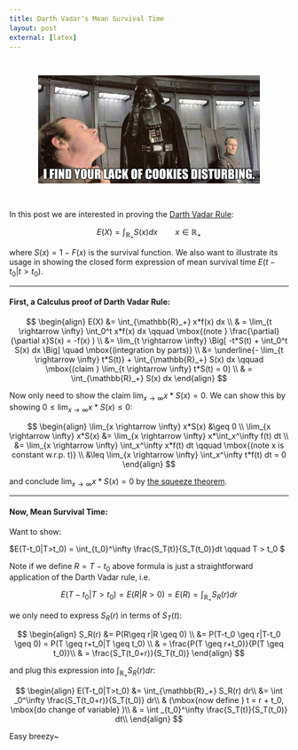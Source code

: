 ```yaml
---
title: Darth Vadar's Mean Survival Time
layout: post
external: [latex]
---
```



<center><img src="/download/posts/darth_cookie.jpg" alt="I find your lack of cookie disturbing" style="width: 400px;" vspace="30"/></center>




In this post we are interested in proving the [Darth Vadar Rule](https://www.sav.sk/journals/uploads/1030150905-M-O-W.pdf):

$$E(X) = \int_{\mathbb{R}_+}S(x)dx 
\qquad x\in \mathbb{R}_+$$

where $S(x) = 1 - F(x)$ is the survival function. We also want to  illustrate its usage in showing the closed form expression of mean survival time 
$E(t-t_0|t>t_0)$.


---


#### First, a Calculus proof of **Darth Vadar Rule**:

$$
\begin{align}
E(X) &= \int_{\mathbb{R}_+} x*f(x) dx \\
& =  
\lim_{t \rightarrow \infty} \int_0^t x*f(x) dx 
\qquad \mbox{(note } \frac{\partial}{\partial x}S(x) = -f(x) )
\\
&= \lim_{t \rightarrow \infty}
\Big[
-t*S(t) + \int_0^t S(x) dx
\Big]
\quad \mbox{(integration by parts)} \\
&= 
\underline{- \lim_{t \rightarrow \infty} t*S(t)} +  \int_{\mathbb{R}_+} S(x) dx \qquad \mbox{(claim } \lim_{t \rightarrow \infty} t*S(t) = 0) \\
& =  \int_{\mathbb{R}_+} S(x) dx 
\end{align}
$$

Now only need to show the claim $\lim_{x \rightarrow \infty} x*S(x) = 0$. We can show this by showing $0 \leq \lim_{x \rightarrow \infty} x*S(x)  \leq 0$:

$$
\begin{align}
\lim_{x \rightarrow \infty} x*S(x) &\geq 0 \\
\lim_{x \rightarrow \infty} x*S(x) &=
 \lim_{x \rightarrow \infty} x*\int_x^\infty f(t) dt \\
&= \lim_{x \rightarrow \infty} \int_x^\infty x*f(t) dt
\qquad \mbox{(note x is constant w.r.p. t)} \\
&\leq  \lim_{x \rightarrow \infty} \int_x^\infty t*f(t) dt
= 0
\end{align}
$$

and conclude $\lim_{x \rightarrow \infty} x*S(x) = 0$  by [the squeeze theorem](https://en.wikipedia.org/wiki/Squeeze_theorem).

---

#### Now, **Mean Survival Time**:
Want to show:

$E(T-t_0|T>t_0) = \int_{t_0}^\infty \frac{S_T(t)}{S_T(t_0)}dt \qquad 
T > t_0
$

Note if we define $R = T-t_0$ above formula is just a straightforward application of the Darth Vadar rule, i.e. 

$$E(T-t_0|T>t_0) = E(R|R>0) = E(R) = \int_{\mathbb{R}_+} S_R(r) dr$$

we only need to express $S_R(r)$ in terms of $S_T(t)$:

$$
\begin{align}
S_R(r) &= P(R\geq r|R \geq 0) \\
&= P(T-t_0 \geq r|T-t_0 \geq 0) = P(T \geq r+t_0|T \geq t_0) \\
& = \frac{P(T \geq r+t_0)}{P(T \geq t_0)}\\
& = \frac{S_T(t_0+r)}{S_T(t_0)}
\end{align}
$$

and plug this expression into 
$\int_{\mathbb{R}_+} S_R(r) dr$:

$$
\begin{align}
E(T-t_0|T>t_0) &=  \int_{\mathbb{R}_+} S_R(r) dr\\
&= \int _0^\infty \frac{S_T(t_0+r)}{S_T(t_0)} dr\\
& (\mbox{now define } t = r + t_0, \mbox{do change of variable} )\\
& =  \int _{t_0}^\infty \frac{S_T(t)}{S_T(t_0)} dt\\
\end{align}
$$

Easy breezy~